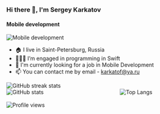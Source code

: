 ### Hi there 👋, I'm Sergey Karkatov
#### Mobile development
![Mobile development](https://www.interactive-education.gr/media/images/header-marketing2.jpg.jpeg)

- 🏠 I live in Saint-Petersburg, Russia
- 👨🏻‍💻 I’m engaged in programming in Swift
- 💼 I'm currently looking for a job in Mobile Development
- 📫 You can contact me by email - karkatof@ya.ru 

![GitHub streak stats](https://github-readme-streak-stats.herokuapp.com/?user=karkatof)  
![GitHub stats](https://github-readme-stats.vercel.app/api?username=karkatof&show_icons=true)              
![Top Langs](https://github-readme-stats.vercel.app/api/top-langs/?username=karkatof)                                   
![Profile views](https://gpvc.arturio.dev/karkatof)  
<!--
**Duxxless53/Duxxless53** is a ✨ _special_ ✨ repository because its `README.md` (this file) appears on your GitHub profile.
-->
